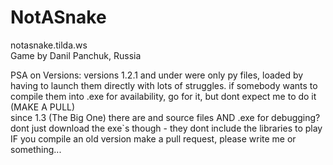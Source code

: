 # NotASnake                                    

notasnake.tilda.ws  
Game by Danil Panchuk, Russia



  PSA on Versions:
    versions 1.2.1 and under were only py files, loaded by having to launch them directly with lots of struggles. if somebody wants to compile them into .exe for availability, go for it, but dont expect me to do it (MAKE A PULL)  
since 1.3 (The Big One) there are and source files AND .exe for debugging? dont just download the exe`s though - they dont include the libraries to play
IF you compile an old version make a pull request, please write me or something...
